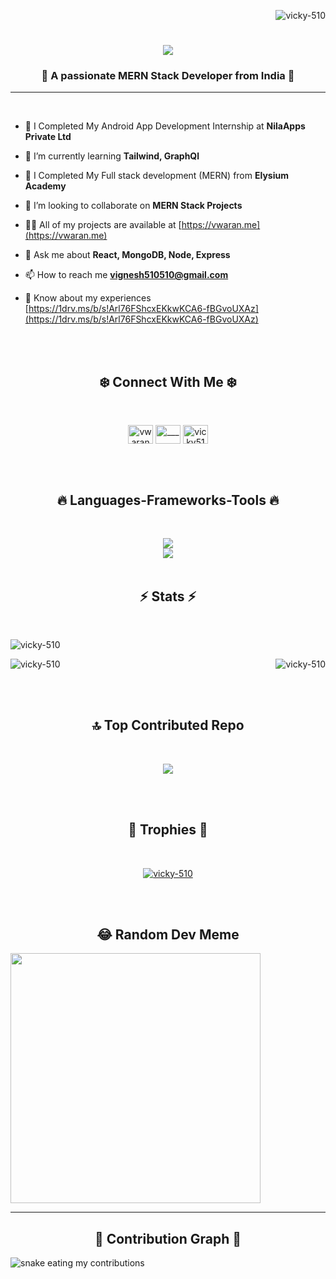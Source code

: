 <p align="right"> <img src="https://komarev.com/ghpvc/?username=vicky-510&label=Profile%20views&color=0e75b6&style=flat" alt="vicky-510" /> </p>

<h1 align="center">
  <a href="https://git.io/typing-svg">
    <img src="https://readme-typing-svg.herokuapp.com/?lines=Hi+There!+👋;+I'm+Vigneshwaran+M!;&center=true&size=30">
  </a>
</h1>
<h3 align="center">🌈 A passionate MERN Stack Developer from India 🌈</h3>
<hr>
<br>

- 🔭 I Completed My Android App Development Internship at **NilaApps Private Ltd**

- 🌱 I’m currently learning **Tailwind, GraphQl**

- 🤝 I Completed My Full stack development (MERN) from **Elysium Academy**

- 👯 I’m looking to collaborate on **MERN Stack Projects**

- 👨‍💻 All of my projects are available at [https://vwaran.me](https://vwaran.me)

- 💬 Ask me about **React, MongoDB, Node, Express**

- 📫 How to reach me **vignesh510510@gmail.com**

- 📄 Know about my experiences [https://1drv.ms/b/s!Arl76FShcxEKkwKCA6-fBGvoUXAz](https://1drv.ms/b/s!Arl76FShcxEKkwKCA6-fBGvoUXAz)
<br>

<br>

<h2 align="center">❄️  Connect With Me ❄️ </h2>
<br>
<p align="center">
<a href="https://linkedin.com/in/vwaran" target="blank"><img align="center" src="https://raw.githubusercontent.com/rahuldkjain/github-profile-readme-generator/master/src/images/icons/Social/linked-in-alt.svg" alt="vwaran" height="30" width="40" /></a>
<a href="https://instagram.com/_________mr__hac_ker_________" target="blank"><img align="center" src="https://raw.githubusercontent.com/rahuldkjain/github-profile-readme-generator/master/src/images/icons/Social/instagram.svg" alt="_________mr__hac_ker_________" height="30" width="40" /></a>
<a href="https://www.hackerrank.com/vicky510" target="blank"><img align="center" src="https://raw.githubusercontent.com/rahuldkjain/github-profile-readme-generator/master/src/images/icons/Social/hackerrank.svg" alt="vicky510" height="30" width="40" /></a>
</p>
<br>

<br>
<h2 align="center">🔥 Languages-Frameworks-Tools 🔥</h2>
<br>
<p align="center">
  <a href="https://skillicons.dev">
    <img src="https://skillicons.dev/icons?i=react,nodejs,express,mongodb,html,css,sass,javascript,jquery,java,php" /><br>
    <img src="https://skillicons.dev/icons?i=bootstrap,git,github,mysql,redux,linux,vscode,netlify,render" />

  </a>
<br>
<br>


<h2 align="center">⚡ Stats ⚡</h2>
<br>
<p>&nbsp;<img align="left" src="https://github-readme-stats.vercel.app/api?username=vicky-510&show_icons=true&locale=en" alt="vicky-510" /></p>
<p><img align="right" src="https://github-readme-streak-stats.herokuapp.com/?user=vicky-510&" alt="vicky-510" /></p>

<p align="left"  ><img  src="https://github-readme-stats.vercel.app/api/top-langs?username=vicky-510&show_icons=true&locale=en&layout=compact" alt="vicky-510" /></p>

<br>
<br>

<h2 align="center">🔝 Top Contributed Repo</h2>
<br>
<div align="center">
  
![](https://github-contributor-stats.vercel.app/api?username=vicky-510&limit=5&theme=chalk&combine_all_yearly_contributions=true) 

</div>
<br>
<br>

<h2 align="center">🌟 Trophies 🌟</h2>
<br>

<p align="center"> <a href="https://github.com/ryo-ma/github-profile-trophy"><img src="https://github-profile-trophy.vercel.app/?username=vicky-510" alt="vicky-510" /></a> </p>
<br>
<br>

<h2 align="center">😂 Random Dev Meme</h2>

<img src='https://randommeme-five.vercel.app/' style="height: 400px;"/>
<br>

---

<h2 align="center">🐍 Contribution Graph 🐍</h2>

  <img alt="snake eating my contributions" src="https://raw.githubusercontent.com/vicky-510/vicky-510/output/github-contribution-grid-snake.svg" />
